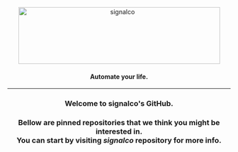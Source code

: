 <p align="center">
  <a href="#">
    <img height="128" width="455" alt="signalco" src="https://www.signalco.io/images/logo-ghtheme-128x455.png">
  </a>
</p>
<h4 align="center">Automate your life.</h4>

<hr/>

<h3 align="center">Welcome to signalco's GitHub.</h3>

<h3 align="center">Bellow are pinned repositories that we think you might be interested in.<br/>You can start by visiting <i>signalco</i> repository for more info.</h3>
&nbsp;
